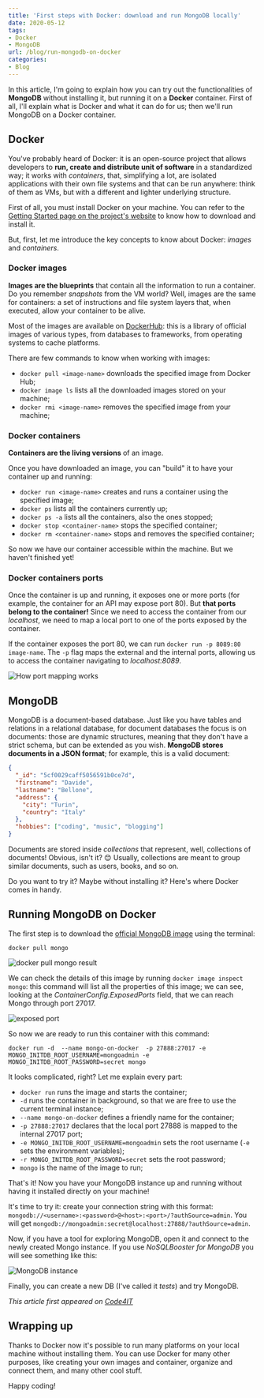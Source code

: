 ```yaml
---
title: 'First steps with Docker: download and run MongoDB locally'
date: 2020-05-12
tags:
- Docker
- MongoDB
url: /blog/run-mongodb-on-docker
categories:
- Blog
---
```


In this article, I'm going to explain how you can try out the functionalities of **MongoDB** without installing it, but running it on a **Docker** container. First of all, I'll explain what is Docker and what it can do for us; then we'll run MongoDB on a Docker container.

## Docker

You've probably heard of Docker: it is an open-source project that allows developers to **run, create and distribute unit of software** in a standardized way; it works with _containers_, that, simplifying a lot, are isolated applications with their own file systems and that can be run anywhere: think of them as VMs, but with a different and lighter underlying structure.

First of all, you must install Docker on your machine. You can refer to the [Getting Started page on the project's website](https://www.docker.com/get-started "Docker installation page") to know how to download and install it.

But, first, let me introduce the key concepts to know about Docker: _images_ and _containers_.

### Docker images

**Images are the blueprints** that contain all the information to run a container. Do you remember _snapshots_ from the VM world? Well, images are the same for containers: a set of instructions and file system layers that, when executed, allow your container to be alive.

Most of the images are available on [DockerHub](https://hub.docker.com/ "DockerHub link"): this is a library of official images of various types, from databases to frameworks, from operating systems to cache platforms.

There are few commands to know when working with images:

- `docker pull <image-name>` downloads the specified image from Docker Hub;
- `docker image ls` lists all the downloaded images stored on your machine;
- `docker rmi <image-name>` removes the specified image from your machine;

### Docker containers

**Containers are the living versions** of an image.

Once you have downloaded an image, you can "build" it to have your container up and running:

- `docker run <image-name>` creates and runs a container using the specified image;
- `docker ps` lists all the containers currently up;
- `docker ps -a` lists all the containers, also the ones stopped;
- `docker stop <container-name>` stops the specified container;
- `docker rm <container-name>` stops and removes the specified container;

So now we have our container accessible within the machine. But we haven't finished yet!

### Docker containers ports

Once the container is up and running, it exposes one or more ports (for example, the container for an API may expose port 80). But **that ports belong to the container!** Since we need to access the container from our _localhost_, we need to map a local port to one of the ports exposed by the container.

If the container exposes the port 80, we can run `docker run -p 8089:80 image-name`. The `-p` flag maps the external and the internal ports, allowing us to access the container navigating to _localhost:8089_.

![How port mapping works](./Docker-ports.png "Docker port mapping")

## MongoDB

MongoDB is a document-based database. Just like you have tables and relations in a relational database, for document databases the focus is on documents: those are dynamic structures, meaning that they don't have a strict schema, but can be extended as you wish.
**MongoDB stores documents in a JSON format**; for example, this is a valid document:

```json
{
  "_id": "5cf0029caff5056591b0ce7d",
  "firstname": "Davide",
  "lastname": "Bellone",
  "address": {
    "city": "Turin",
    "country": "Italy"
  },
  "hobbies": ["coding", "music", "blogging"]
}
```

Documents are stored inside _collections_ that represent, well, collections of documents! Obvious, isn't it? 😊
Usually, collections are meant to group similar documents, such as users, books, and so on.

Do you want to try it? Maybe without installing it? Here's where Docker comes in handy.

## Running MongoDB on Docker

The first step is to download the [official MongoDB image](https://hub.docker.com/_/mongo "MongoDB image on DockerHub") using the terminal:

```docker
docker pull mongo
```

![docker pull mongo result](./docker-pull-mongo.png "docker pull mongo result")

We can check the details of this image by running `docker image inspect mongo`: this command will list all the properties of this image; we can see, looking at the _ContainerConfig.ExposedPorts_ field, that we can reach Mongo through port 27017.

![exposed port](./mongo-exposed-port.png "exposed port")

So now we are ready to run this container with this command:

```docker
docker run -d  --name mongo-on-docker  -p 27888:27017 -e MONGO_INITDB_ROOT_USERNAME=mongoadmin -e MONGO_INITDB_ROOT_PASSWORD=secret mongo
```

It looks complicated, right? Let me explain every part:

- `docker run` runs the image and starts the container;
- `-d` runs the container in background, so that we are free to use the current terminal instance;
- `--name mongo-on-docker` defines a friendly name for the container;
- `-p 27888:27017` declares that the local port 27888 is mapped to the internal 27017 port;
- `-e MONGO_INITDB_ROOT_USERNAME=mongoadmin` sets the root username (`-e` sets the environment variables);
- `-r MONGO_INITDB_ROOT_PASSWORD=secret` sets the root password;
- `mongo` is the name of the image to run;

That's it! Now you have your MongoDB instance up and running without having it installed directly on your machine!

It's time to try it: create your connection string with this format: `mongodb://<username>:<password>@<host>:<port>/?authSource=admin`. You will get `mongodb://mongoadmin:secret@localhost:27888/?authSource=admin`.

Now, if you have a tool for exploring MongoDB, open it and connect to the newly created Mongo instance. If you use _NoSQLBooster for MongoDB_ you will see something like this:

![MongoDB instance](./mongo-connection-tree.png "MongoDB instance")

Finally, you can create a new DB (I've called it _tests_) and try MongoDB.

_This article first appeared on [Code4IT](https://www.code4it.dev/)_

## Wrapping up

Thanks to Docker now it's possible to run many platforms on your local machine without installing them. You can use Docker for many other purposes, like creating your own images and container, organize and connect them, and many other cool stuff.

Happy coding!

